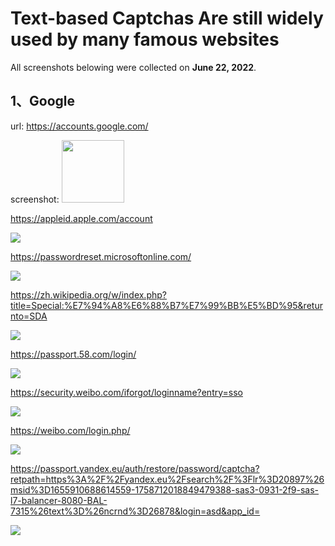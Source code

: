 # Text-based Captchas Are still widely used by many famous websites

All screenshots belowing were collected on **June 22, 2022**.

## 1、Google
url: https://accounts.google.com/

screenshot: 
<img src="https://github.com/Anonymous-GeeSolver/GeeSolver/blob/main/test-based-captcha/google.png" width="100px">

https://appleid.apple.com/account

![](apple.png)

https://passwordreset.microsoftonline.com/

![](microsoft.png)

https://zh.wikipedia.org/w/index.php?title=Special:%E7%94%A8%E6%88%B7%E7%99%BB%E5%BD%95&returnto=SDA

![](wikipedia.png)

https://passport.58.com/login/

![](58.png)

https://security.weibo.com/iforgot/loginname?entry=sso

![](sina.png)

https://weibo.com/login.php/

![](weibo.png)

https://passport.yandex.eu/auth/restore/password/captcha?retpath=https%3A%2F%2Fyandex.eu%2Fsearch%2F%3Flr%3D20897%26msid%3D1655910688614559-1758712018849479388-sas3-0931-2f9-sas-l7-balancer-8080-BAL-7315%26text%3D%26ncrnd%3D26878&login=asd&app_id=

![](yandex.png)
